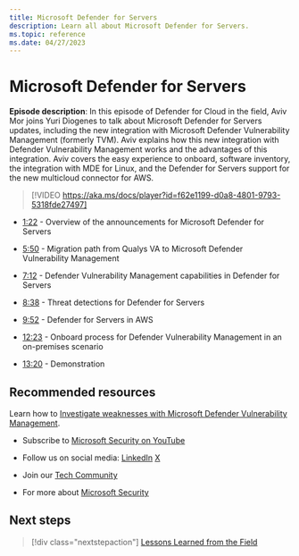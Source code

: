 ```yaml
---
title: Microsoft Defender for Servers
description: Learn all about Microsoft Defender for Servers.
ms.topic: reference
ms.date: 04/27/2023
---
```


# Microsoft Defender for Servers

**Episode description**: In this episode of Defender for Cloud in the field, Aviv Mor joins Yuri Diogenes to talk about Microsoft Defender for Servers updates, including the new integration with Microsoft Defender Vulnerability Management (formerly TVM). Aviv explains how this new integration with Defender Vulnerability Management works and the advantages of this integration. Aviv covers the easy experience to onboard, software inventory, the integration with MDE for Linux, and the Defender for Servers support for the new multicloud connector for AWS.

> [!VIDEO https://aka.ms/docs/player?id=f62e1199-d0a8-4801-9793-5318fde27497]

- [1:22](/shows/mdc-in-the-field/defender-for-servers#time=01m22s) - Overview of the announcements for Microsoft Defender for Servers

- [5:50](/shows/mdc-in-the-field/defender-for-servers#time=05m50s) - Migration path from Qualys VA to Microsoft Defender Vulnerability Management

- [7:12](/shows/mdc-in-the-field/defender-for-servers#time=07m12s) - Defender Vulnerability Management capabilities in Defender for Servers

- [8:38](/shows/mdc-in-the-field/defender-for-servers#time=08m38s) - Threat detections for Defender for Servers

- [9:52](/shows/mdc-in-the-field/defender-for-servers#time=09m52s) - Defender for Servers in AWS

- [12:23](/shows/mdc-in-the-field/defender-for-servers#time=12m23s) - Onboard process for Defender Vulnerability Management in an on-premises scenario

- [13:20](/shows/mdc-in-the-field/defender-for-servers#time=13m20s) - Demonstration

## Recommended resources
  
Learn how to [Investigate weaknesses with Microsoft Defender Vulnerability Management](deploy-vulnerability-assessment-defender-vulnerability-management.md).

- Subscribe to [Microsoft Security on YouTube](https://www.youtube.com/playlist?list=PL3ZTgFEc7LysiX4PfHhdJPR7S8mGO14YS)

- Follow us on social media:
  [LinkedIn](https://www.linkedin.com/showcase/microsoft-security/posts/)
  [X](https://x.com/msftsecurity)

- Join our [Tech Community](https://aka.ms/SecurityTechCommunity)

- For more about [Microsoft Security](https://msft.it/6002T9HQY)

## Next steps

> [!div class="nextstepaction"]
> [Lessons Learned from the Field](episode-six.md)
